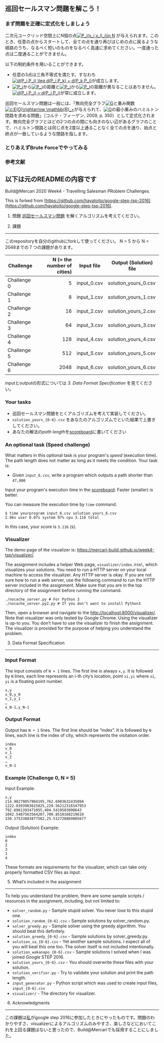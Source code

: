 ## 巡回セールスマン問題を解こう！
### まず問題を正確に定式化をしましょう
二次元ユークリッド空間上にN個の点<a href="https://www.codecogs.com/eqnedit.php?latex=P_i(x_i,y_i)_i\in&space;N" target="_blank"><img src="https://latex.codecogs.com/gif.latex?P_i(x_i,y_i)_i\in&space;N" title="P_i(x_i,y_i)_i\in N" /></a>
が与えられます。このとき、任意の点からスタートして、全ての点を通り再びはじめの点に戻るような経路のうち、なるべく短いのものをなるべく高速に求めてください。一度通った点は二度通ることができません。

以下の制約条件を用いることができます。
- 任意の3点は三角不等式を満たす。すなわち<a href="https://www.codecogs.com/eqnedit.php?latex=d(P_i,P_j)&space;\leq&space;d(P_i,P_k)&space;&plus;&space;d(P_k,P_j)" target="_blank"><img src="https://latex.codecogs.com/gif.latex?d(P_i,P_j)&space;\leq&space;d(P_i,P_k)&space;&plus;&space;d(P_k,P_j)" title="d(P_i,P_j) \leq d(P_i,P_k) + d(P_k,P_j)" /></a>が成立します。
- <a href="https://www.codecogs.com/eqnedit.php?latex=P_i" target="_blank"><img src="https://latex.codecogs.com/gif.latex?P_i" title="P_i" /></a>から<a href="https://www.codecogs.com/eqnedit.php?latex=P_j" target="_blank"><img src="https://latex.codecogs.com/gif.latex?P_j" title="P_j" /></a>の距離と<a href="https://www.codecogs.com/eqnedit.php?latex=P_j" target="_blank"><img src="https://latex.codecogs.com/gif.latex?P_j" title="P_j" /></a>から<a href="https://www.codecogs.com/eqnedit.php?latex=P_i" target="_blank"><img src="https://latex.codecogs.com/gif.latex?P_i" title="P_i" /></a>の距離が異なることはありません。<a href="https://www.codecogs.com/eqnedit.php?latex=d(P_i,P_j)&space;=&space;d(P_j,P_i)" target="_blank"><img src="https://latex.codecogs.com/gif.latex?d(P_i,P_j)&space;=&space;d(P_j,P_i)" title="d(P_i,P_j) = d(P_j,P_i)" /></a>が常に成立します。

巡回セールスマン問題は一般には、「無向完全グラフ<a href="https://www.codecogs.com/eqnedit.php?latex=G" target="_blank"><img src="https://latex.codecogs.com/gif.latex?G" title="G" /></a>と重み関数<a href="https://www.codecogs.com/eqnedit.php?latex=c:E(G)\rightarrow&space;\mathbb{R}_&plus;" target="_blank"><img src="https://latex.codecogs.com/gif.latex?c:E(G)\rightarrow&space;\mathbb{R}_&plus;" title="c:E(G)\rightarrow \mathbb{R}_+" /></a>が与えられて、<a href="https://www.codecogs.com/eqnedit.php?latex=G" target="_blank"><img src="https://latex.codecogs.com/gif.latex?G" title="G" /></a>の最小重みのハミルトン閉路を求める問題」（コルテ・フィーゲン, 2009, p. 350）として定式化されます。無向完全グラフとはどの2つの点の間にも向きのない辺があるグラフのことで、ハミルトン閉路とは同じ点を2度以上通ることなく全ての点を通り、始点と終点が一致しているような閉路を指します。

### とりあえずBrute Forceでやってみる


### 参考文献


## 以下は元のREADMEの内容です
Build@Mercari 2020 Week4 - Travelling Salesman PRoblem Challenges.

This is forked from [https://github.com/hayatoito/google-step-tsp-2016](https://github.com/hayatoito/google-step-tsp-2016).

1. 問題
[巡回セールスマン問題](https://ja.wikipedia.org/wiki/%E5%B7%A1%E5%9B%9E%E3%82%BB%E3%83%BC%E3%83%AB%E3%82%B9%E3%83%9E%E3%83%B3%E5%95%8F%E9%A1%8C) を解くアルゴリズムを考えてください。

2. 課題
----
このrepositoryを自分のgithubにforkして使ってください。
N = 5 から N = 2048までの７つの課題があります。

| Challenge    | N (= the number of cities) | Input file  | Output (Solution) file |
| ------------ | -------------------------: | ----------- | ---------------------- |
| Challenge 0  |                          5 | input_0.csv | solution_yours_0.csv   |
| Challenge 1  |                          8 | input_1.csv | solution_yours_1.csv   |
| Challenge 2  |                         16 | input_2.csv | solution_yours_2.csv   |
| Challenge 3  |                         64 | input_3.csv | solution_yours_3.csv   |
| Challenge 4  |                        128 | input_4.csv | solution_yours_4.csv   |
| Challenge 5  |                        512 | input_5.csv | solution_yours_5.csv   |
| Challenge 6  |                       2048 | input_6.csv | solution_yours_6.csv   |

inputとoutputの形式については *3. Data Format Specification* を見てください。
### Your tasks

* 巡回セールスマン問題をとくアルゴリズムを考えて実装してください。
* `solution_yours_{0-6}.csv` をあなたのアルゴリズムでといた結果で上書きしてください。
* あなたの解法の*path length*を[scoreboard]に書いてください

[scoreboard]: https://docs.google.com/spreadsheets/d/1t4ScULZ7aZpDJL8i9AVFQfqL7sErjT5i3cmC1G5ecR8/edit?usp=sharing
### An optional task (Speed challenge)

What matters in this optional task is your program's *speed* (execution time). The path length does not matter as long as it meets the condition.
Your task is:

* Given `input_6.csv`, write a program which outputs a path shorter than `47,000`

Input your program's execution time in the [scoreboard]. Faster (smaller) is better.

You can measure the execution time by `time` command.

```shellsession
$ time yourprogram input_6.csv solution_yours_6.csv
2.96s user 0.07s system 97% cpu 3.116 total
```

In this case, your score is `3.116` (s).

### Visualizer

The demo page of the visualizer is:
https://mercari-build.github.io/week4-tsp/visualizer/.

The assignment includes a helper Web page, `visualizer/index.html`, which
visualizes your solutions. You need to run a HTTP server on your local machine
to access the visualizer. Any HTTP server is okay. If you are not sure how to
run a web server, use the following command to run the HTTP server included in
the assignment. Make sure that you are in the top directory of the assignment
before running the command.

``` shellsession
./nocache_server.py # For Python 3
./nocache_server.py2.py # If you don’t want to install Python3
```

Then, open a browser and navigate to the
[http://localhost:8000/visualizer/](http://localhost:8000/visualizer/). Note
that visualizer was only tested by Google Chrome.  Using the visualizer is
up-to you. You don’t have to use the visualizer to finish the assignment. The
visualizer is provided for the purpose of helping you understand the problem.

3. Data Format Specification
----

### Input Format

The input consists of `N + 1` lines. The first line is always `x,y`. It is followed by `N` lines, each line represents an i-th city’s location, point `xi,yi` where `xi`, `yi` is a floating point number.

```
x,y
x_0,y_0
x_1,y_1
…
x_N-1,y_N-1
```

### Output Format

Output has `N + 1` lines. The first line should be “index”. It is followed by `N` lines, each line is the index of city, which represents the visitation order.

```
index
v_0
v_1
v_2
…
v_N-1
```

### Example (Challenge 0, N = 5)

Input Example:

```
x,y
214.98279057984195,762.6903632435094
1222.0393903625825,229.56212316547953
792.6961393471055,404.5419583098643
1042.5487563564207,709.8510160219619
150.17533883877582,25.512728869805677
```

Output (Solution) Example:

```
index
0
2
3
1
4
```

These formats are requirements for the visualizer, which can take only properly formatted CSV files as input.

5. What’s included in the assignment
----

To help you understand the problem, there are some sample scripts / resources
in the assignment, including, but not limited to:

- `solver_random.py` - Sample stupid solver. You never lose to this stupid one.
- `solution_random_{0-6}.csv` - Sample solutions by solver_random.py.
- `solver_greedy.py` - Sample solver using the greedy algorithm. You should beat this definitely.
- `solution_greedy_{0-6}.csv` - Sample solutions by solver_greedy.py.
- `solution_sa_{0-6}.csv` - Yet another sample solutions. I expect all of you will beat this one too. The solver itself is not included intentionally.
- `solution_wakanapo_{0-6}.csv` - Sample solutions I solved when I was joined Google STEP 2016.
- `solution_yours_{0-6}.csv` - You should overwrite these files with your solution.
- `solution_verifier.py` - Try to validate your solution and print the path length.
- `input_generator.py` - Python script which was used to create input files, `input_{0-6}.csv`
- `visualizer/` - The directory for visualizer.

6. Acknowledgments
----
この課題は[私](https://github.com/wakanapo)がgoogle step 2016に参加したときにやったものです。問題のわかりやすさ、visualizerによるアルゴリズムのみやすさ、楽しさなどにおいてこれを上回る課題はないと思ったので、Build@Mercariでも採用することにしました。
